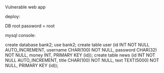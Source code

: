 Vulnerable web app

deploy:

DB root password = root 

mysql console:

create database bank2;
use bank2;
create table user (id INT NOT NULL AUTO_INCREMENT, username CHAR(100) NOT NULL, password CHAR(32) NOT NULL, money INT, PRIMARY KEY (id));
create table news (id INT NOT NULL AUTO_INCREMENT, title CHAR(100) NOT NULL, text TEXT(5000) NOT NULL, PRIMARY KEY (id));